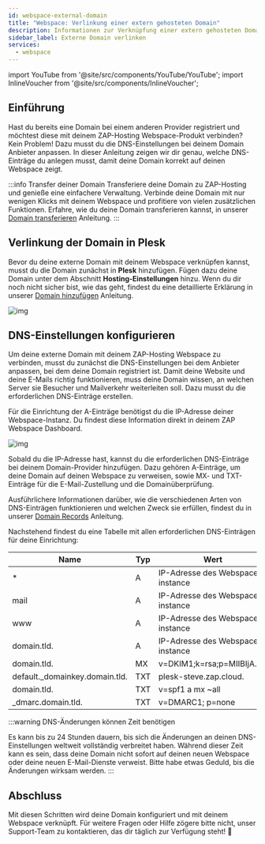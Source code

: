 ```yaml
---
id: webspace-external-domain
title: "Webspace: Verlinkung einer extern gehosteten Domain"
description: Informationen zur Verknüpfung einer extern gehosteten Domain mit dem Webspace-Produkt von ZAP-Hosting - ZAP-Hosting.com Dokumentation
sidebar_label: Externe Domain verlinken
services:
  - webspace
---
```


import YouTube from '@site/src/components/YouTube/YouTube';
import InlineVoucher from '@site/src/components/InlineVoucher';



## Einführung

Hast du bereits eine Domain bei einem anderen Provider registriert und möchtest diese mit deinem ZAP-Hosting Webspace-Produkt verbinden? Kein Problem! Dazu musst du die DNS-Einstellungen bei deinem Domain Anbieter anpassen. In dieser Anleitung zeigen wir dir genau, welche DNS-Einträge du anlegen musst, damit deine Domain korrekt auf deinen Webspace zeigt.

:::info Transfer deiner Domain
Transferiere deine Domain zu ZAP-Hosting und genieße eine einfachere Verwaltung. Verbinde deine Domain mit nur wenigen Klicks mit deinem Webspace und profitiere von vielen zusätzlichen Funktionen. Erfahre, wie du deine Domain transferieren kannst, in unserer [Domain transferieren](domain-transfer.md) Anleitung.
:::

<InlineVoucher />



## Verlinkung der Domain in Plesk

Bevor du deine externe Domain mit deinem Webspace verknüpfen kannst, musst du die Domain zunächst in **Plesk** hinzufügen. Fügen dazu deine Domain unter dem Abschnitt **Hosting-Einstellungen** hinzu. Wenn du dir noch nicht sicher bist, wie das geht, findest du eine detaillierte Erklärung in unserer [Domain hinzufügen](https://zap-hosting.com/guides/docs/webspace-adddomain) Anleitung.

![img](https://screensaver01.zap-hosting.com/index.php/s/Kx7KDPEk3t6Tcbd/download)



## DNS-Einstellungen konfigurieren

Um deine externe Domain mit deinem ZAP-Hosting Webspace zu verbinden, musst du zunächst die DNS-Einstellungen bei dem Anbieter anpassen, bei dem deine Domain registriert ist. Damit deine Website und deine E-Mails richtig funktionieren, muss deine Domain wissen, an welchen Server sie Besucher und Mailverkehr weiterleiten soll. Dazu musst du die erforderlichen DNS-Einträge erstellen.

Für die Einrichtung der A-Einträge benötigst du die IP-Adresse deiner Webspace-Instanz. Du findest diese Information direkt in deinem ZAP Webspace Dashboard.

![img](https://screensaver01.zap-hosting.com/index.php/s/DzpqenW4FwP6fbf/download)

Sobald du die IP-Adresse hast, kannst du die erforderlichen DNS-Einträge bei deinem Domain-Provider hinzufügen. Dazu gehören A-Einträge, um deine Domain auf deinen Webspace zu verweisen, sowie MX- und TXT-Einträge für die E-Mail-Zustellung und die Domainüberprüfung.

Ausführlichere Informationen darüber, wie die verschiedenen Arten von DNS-Einträgen funktionieren und welchen Zweck sie erfüllen, findest du in unserer  [Domain Records](domain-records.md) Anleitung.

Nachstehend findest du eine Tabelle mit allen erforderlichen DNS-Einträgen für deine Einrichtung:

| Name                           | Typ | Wert                           | TTL  | Prio |
| ------------------------------ | ---- | ------------------------------- | ---- | ---- |
| *                              | A    | IP-Adresse des Webspace instance | 3600 | 0    |
| mail                           | A    | IP-Adresse des Webspace instance | 3600 | 0    |
| www                            | A    | IP-Adresse des Webspace instance | 3600 | 0    |
| domain.tld.                    | A    | IP-Adresse des Webspace instance | 3600 | 0    |
| domain.tld.                    | MX   | v=DKIM1;k=rsa;p=MIIBIjA......   | 3600 | 10   |
| default._domainkey.domain.tld. | TXT  | plesk-steve.zap.cloud.          | 3600 | 0    |
| domain.tld.                    | TXT  | v=spf1 a mx ~all                | 3600 | 0    |
| _dmarc.domain.tld.             | TXT  | v=DMARC1; p=none                | 3600 | 0    |

:::warning DNS-Änderungen können Zeit benötigen

Es kann bis zu 24 Stunden dauern, bis sich die Änderungen an deinen DNS-Einstellungen weltweit vollständig verbreitet haben. Während dieser Zeit kann es sein, dass deine Domain nicht sofort auf deinen neuen Webspace oder deine neuen E-Mail-Dienste verweist. Bitte habe etwas Geduld, bis die Änderungen wirksam werden.
:::




## Abschluss
Mit diesen Schritten wird deine Domain konfiguriert und mit deinem Webspace verknüpft. Für weitere Fragen oder Hilfe zögere bitte nicht, unser Support-Team zu kontaktieren, das dir täglich zur Verfügung steht! 🙂


<InlineVoucher />

